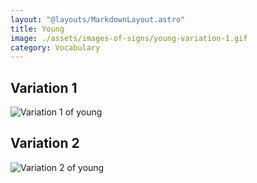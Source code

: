 ```yaml
---
layout: "@layouts/MarkdownLayout.astro"
title: Young
image: ./assets/images-of-signs/young-variation-1.gif
category: Vocabulary
---
```


## Variation 1

![Variation 1 of young](@signs/young-variation-1.gif)

## Variation 2

![Variation 2 of young](@signs/young-variation-2.gif)
